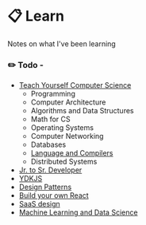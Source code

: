 # :clipboard: Learn
Notes on what I've been learning

### :pencil2: Todo - 

* [Teach Yourself Computer Science](https://github.com/aTmb405/learn/tree/master/teachyourselfCS)
  * Programming
  * Computer Architecture
  * Algorithms and Data Structures
  * Math for CS
  * Operating Systems
  * Computer Networking
  * Databases
  * [Language and Compilers](https://github.com/aTmb405/learn/tree/master/teachyourselfCS/Language%20and%20Compilers)
  * Distributed Systems
* [Jr. to Sr. Developer](https://www.udemy.com/course/the-complete-junior-to-senior-web-developer-roadmap/)
* [YDKJS](https://github.com/getify/You-Dont-Know-JS)
* [Design Patterns](https://addyosmani.com/resources/essentialjsdesignpatterns/book/)
* [Build your own React](https://pomb.us/build-your-own-react/)
* [SaaS design](https://12factor.net/)
* [Machine Learning and Data Science](https://www.udemy.com/course/complete-machine-learning-and-data-science-zero-to-mastery/)
